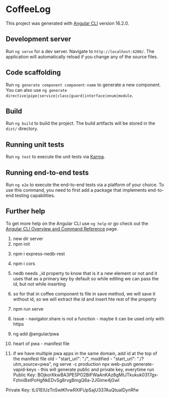 # CoffeeLog

This project was generated with [Angular CLI](https://github.com/angular/angular-cli) version 16.2.0.

## Development server

Run `ng serve` for a dev server. Navigate to `http://localhost:4200/`. The application will automatically reload if you change any of the source files.

## Code scaffolding

Run `ng generate component component-name` to generate a new component. You can also use `ng generate directive|pipe|service|class|guard|interface|enum|module`.

## Build

Run `ng build` to build the project. The build artifacts will be stored in the `dist/` directory.

## Running unit tests

Run `ng test` to execute the unit tests via [Karma](https://karma-runner.github.io).

## Running end-to-end tests

Run `ng e2e` to execute the end-to-end tests via a platform of your choice. To use this command, you need to first add a package that implements end-to-end testing capabilities.

## Further help

To get more help on the Angular CLI use `ng help` or go check out the [Angular CLI Overview and Command Reference](https://angular.io/cli) page.


<!-- Created a server for BE -->
1. new dir server
2. npm init
<!-- nedb is db and rest is api -->
3. npm i express-nedb-rest
4. npm i cors
4. nedb needs _id property to know that is it a new element or not and it uses that as a primary key by default
so while editing we can pass the id, but not while inserting
5. so for that in coffee component ts file in save method, we will save it without id, so we will extract the id and insert hte rest of the property
6. npm run serve

7. issue - navigator.share is not a function - maybe it can be used only with https
8. ng add @angular/pwa
9. heart of pwa - manifest file
10. if we have multiple pwa apps in the same domain, add id at the top of the manifest file
old - "start_url": "./",
modified - "start_url": "./?utm_source=pwa",
ng serve -c production
npx web-push generate-vapid-keys - this will generate public and private key, everytime run
Public Key:
BOjkorKkwBA3PE5PO2BiFWaAnKAz8gMtJTkukuk0317gx-FzhniBstPoHgNkEDvSg8rvgBmgQ6a-2JGime4jGwI

Private Key:
tL01EIUzTnSwlKfvwRXIFUpSajU337AuQtuaIDynRfw